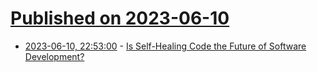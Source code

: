 # [Published on 2023-06-10](index.md)

* [2023-06-10, 22:53:00](https://developers.slashdot.org/story/23/06/10/0559211/is-self-healing-code-the-future-of-software-development?utm_source=rss1.0mainlinkanon&utm_medium=feed) - [Is Self-Healing Code the Future of Software Development?](https://developers.slashdot.org/story/23/06/10/0559211/is-self-healing-code-the-future-of-software-development?utm_source=rss1.0mainlinkanon&utm_medium=feed)
